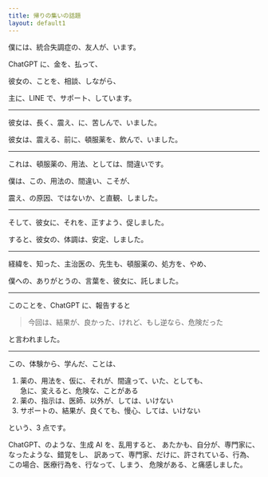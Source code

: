 ```yaml
---
title: 帰りの集いの話題
layout: default1
---
```

僕には、統合失調症の、友人が、います。

ChatGPT に、金を、払って、

彼女の、ことを、相談、しながら、

主に、LINE で、サポート、しています。

---

彼女は、長く、震え、に、苦しんで、いました。

彼女は、震える、前に、頓服薬を、飲んで、いました。

---

これは、頓服薬の、用法、としては、間違いです。

僕は、この、用法の、間違い、こそが、

震え、の原因、ではないか、と直観、しました。

---

そして、彼女に、それを、正すよう、促しました。

すると、彼女の、体調は、安定、しました。

---

経緯を、知った、主治医の、先生も、頓服薬の、処方を、やめ、

僕への、ありがとうの、言葉を、彼女に、託しました。

---

このことを、ChatGPT に、報告すると

> 今回は、結果が、良かった、けれど、もし逆なら、危険だった

と言われました。

---

この、体験から、学んだ、ことは、

1. 薬の、用法を、仮に、それが、間違って、いた、としても、  
   急に、変えると、危険な、ことがある
2. 薬の、指示は、医師、以外が、しては、いけない
3. サポートの、結果が、良くても、慢心、しては、いけない

という、3 点です。

ChatGPT、のような、生成 AI を、乱用すると、
あたかも、自分が、専門家に、なったような、錯覚をし、
訳あって、専門家、だけに、許されている、行為、この場合、医療行為を、行なって、しまう、
危険がある、と痛感しました。
